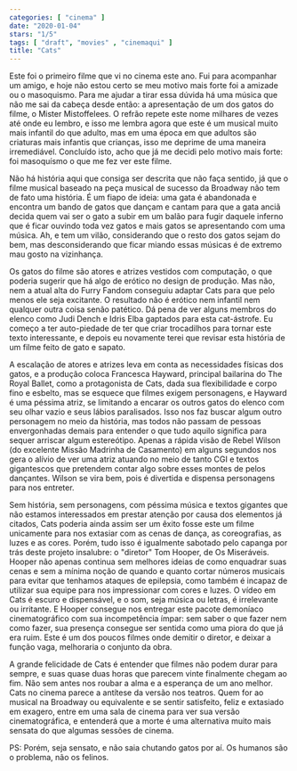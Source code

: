 ```yaml
---
categories: [ "cinema" ]
date: "2020-01-04"
stars: "1/5"
tags: [ "draft", "movies" , "cinemaqui" ]
title: "Cats"
---
```

Este foi o primeiro filme que vi no cinema este ano. Fui para acompanhar
um amigo, e hoje não estou certo se meu motivo mais forte foi a amizade
ou o masoquismo. Para me ajudar a tirar essa dúvida há uma música que
não me sai da cabeça desde então: a apresentação de um dos gatos
do filme, o Mister Mistoffelees. O refrão repete este nome milhares de
vezes até onde eu lembro, e isso me lembra agora que este é um musical
muito mais infantil do que adulto, mas em uma época em que adultos são
criaturas mais infantis que crianças, isso me deprime de uma maneira
irremediável. Concluído isto, acho que já me decidi pelo motivo mais
forte: foi masoquísmo o que me fez ver este filme.

Não há história aqui que consiga ser descrita que não faça sentido,
já que o filme musical baseado na peça musical de sucesso da Broadway
não tem de fato uma história. É um fiapo de ideia: uma gata é
abandonada e encontra um bando de gatos que dançam e cantam para que a
gata anciã decida quem vai ser o gato a subir em um balão para fugir
daquele inferno que é ficar ouvindo toda vez gatos e mais gatos se
apresentando com uma música. Ah, e tem um vilão, considerando que o
resto dos gatos sejam do bem, mas desconsiderando que ficar miando essas
músicas é de extremo mau gosto na vizinhança.

Os gatos do filme são atores e atrizes vestidos com computação, o que
poderia sugerir que há algo de erótico no design de produção. Mas
não, nem a atual alta do Furry Fandom conseguiu adaptar Cats para
que pelo menos ele seja excitante. O resultado não é erótico nem
infantil nem qualquer outra coisa senão patético. Dá pena de ver
alguns membros do elenco como Judi Dench e Idris Elba gaptados para esta
cat-ástrofe. Eu começo a ter auto-piedade de ter que criar trocadilhos
para tornar este texto interessante, e depois eu novamente terei que
revisar esta história de um filme feito de gato e sapato.

A escalação de atores e atrizes leva em conta as necessidades físicas
dos gatos, e a produção coloca Francesca Hayward, principal bailarina
do The Royal Ballet, como a protagonista de Cats, dada sua flexibilidade
e corpo fino e esbelto, mas se esquece que filmes exigem personagens,
e Hayward é uma péssima atriz, se limitando a encarar os outros gatos
do elenco com seu olhar vazio e seus lábios paralisados. Isso nos
faz buscar algum outro personagem no meio da história, mas todos não
passam de pessoas envergonhadas demais para entender o que tudo aquilo
significa para sequer arriscar algum estereótipo. Apenas a rápida visão
de Rebel Wilson (do excelente Missão Madrinha de Casamento) em alguns
segundos nos gera o alívio de ver uma atriz atuando no meio de tanto
CGI e textos gigantescos que pretendem contar algo sobre esses montes
de pelos dançantes. Wilson se vira bem, pois é divertida e dispensa
personagens para nos entreter.

Sem história, sem personagens, com péssima música e textos gigantes que
não estamos interessados em prestar atenção por causa dos elementos
já citados, Cats poderia ainda assim ser um êxito fosse este um filme
unicamente para nos extasiar com as cenas de dança, as coreografias,
as luzes e as cores. Porém, tudo isso é igualmente sabotado pelo
capanga por trás deste projeto insalubre: o "diretor" Tom Hooper,
de Os Miseráveis. Hooper não apenas continua sem melhores ideias de
como enquadrar suas cenas e sem a mínima noção de quando e quanto
cortar números musicais para evitar que tenhamos ataques de epilepsia,
como também é incapaz de utilizar sua equipe para nos impressionar com
cores e luzes. O vídeo em Cats é escuro e dispensável, e o som, seja
música ou letras, é irrelevante ou irritante. E Hooper consegue nos
entregar este pacote demoníaco cinematográfico com sua incompetência
ímpar: sem saber o que fazer nem como fazer, sua presença consegue
ser sentida como uma piora do que já era ruim. Este é um dos poucos
filmes onde demitir o diretor, e deixar a função vaga, melhoraria o
conjunto da obra.

A grande felicidade de Cats é entender que filmes não podem durar para
sempre, e suas quase duas horas que parecem vinte finalmente chegam
ao fim. Não sem antes nos roubar a alma e a esperança de um ano
melhor. Cats no cinema parece a antítese da versão nos teatros. Quem
for ao musical na Broadway ou equivalente e se sentir satisfeito, feliz
e extasiado em exagero, entre em uma sala de cinema para ver sua versão
cinematográfica, e entenderá que a morte é uma alternativa muito mais
sensata do que algumas sessões de cinema.

PS: Porém, seja sensato, e não saia chutando gatos por aí. Os humanos
são o problema, não os felinos.
